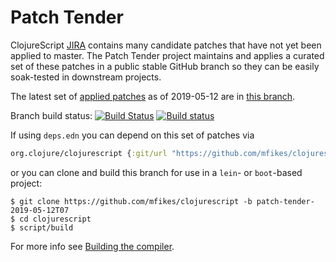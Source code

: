 # Patch Tender

ClojureScript [JIRA](https://dev.clojure.org/jira/browse/CLJS) contains many candidate patches that have not yet been applied to master.
The Patch Tender project maintains and applies a curated set of these patches in a public stable GitHub branch so they can be easily soak-tested in downstream projects.

The latest set of [applied patches](https://github.com/clojure/clojurescript/compare/master...mfikes:patch-tender-2019-05-12T07) as of 2019-05-12 are in [this branch](https://github.com/mfikes/clojurescript/commits/patch-tender-2019-05-12T07).

Branch build status: [![Build Status](https://travis-ci.org/mfikes/clojurescript.svg?branch=patch-tender-2019-05-12T07)](https://travis-ci.org/mfikes/clojurescript) [![Build status](https://ci.appveyor.com/api/projects/status/oggs1yydb8c2t6pa/branch/patch-tender-2019-05-12T07?svg=true)](https://ci.appveyor.com/project/mfikes/clojurescript/branch/patch-tender-2019-05-12T07)

If using `deps.edn` you can depend on this set of patches via
```clojure
org.clojure/clojurescript {:git/url "https://github.com/mfikes/clojurescript" :sha "5378a42b70b077d00d3ca2353bc1f6ecdb9e47f5"}
```

or you can clone and build this branch for use in a `lein`- or `boot`-based project:

```
$ git clone https://github.com/mfikes/clojurescript -b patch-tender-2019-05-12T07
$ cd clojurescript
$ script/build
```
For more info see [Building the compiler](https://clojurescript.org/community/building).